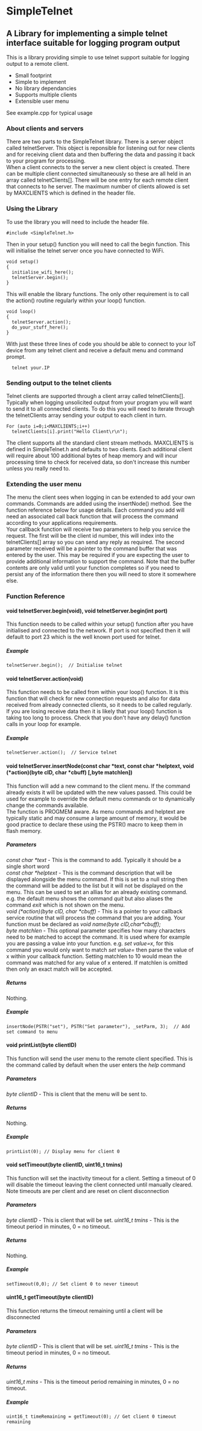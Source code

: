 # SimpleTelnet

## A Library for implementing a simple telnet interface suitable for logging program output

This is a library providing simple to use telnet support suitable for logging output to a remote client.

* Small footprint
* Simple to implement
* No library dependancies
* Supports multiple clients
* Extensible user menu

See example.cpp for typical usage

### About clients and servers
There are two parts to the SimpleTelnet library.  There is a server object called telnetServer.  This object is reponsible for listening out for new clients and for receiving client data and then buffering the data and passing it back to your program for processing.<br>
When a client connects to the server a new client object is created.  There can be multiple client connected simultaneously so these are all held in an array called telnetClients[].  There will be one entry for each remote client that connects to he server.  The maximum number of clients allowed is set by MAXCLIENTS which is defined in the header file.

### Using the Library
To use the library you will need to include the header file.
```
#include <SimpleTelnet.h>
```
Then in your setup() function you will need to call the begin function.  This will initialise the telnet server once you have connected to WiFi.
```
void setup()
{
  initialise_wifi_here();
  telnetServer.begin();
}
```
This will enable the library functions.  The only other requirement is to call the action() routine regularly within your loop() function.
```
void loop()
{
  telnetServer.action();
  do_your_stuff_here();
}
```
With just these three lines of code you should be able to connect to your IoT device from any telnet client and receive a default menu and command prompt.
```
  telnet your.IP
```

### Sending output to the telnet clients
Telnet clients are supported through a client array called telnetClients[].  Typically when logging unsolicited output from your program you will want to send it to all connected clients.  To do this you will need to iterate through the telnetClients array sending your output to each client in turn.
```
For (auto i=0;i<MAXCLIENTS;i++)
  telnetClients[i].print("Hello Client\r\n");
```
The client supports all the standard client stream methods. MAXCLIENTS is defined in SimpleTelnet.h and defaults to two clients.  Each additional client will require about 100 additional bytes of heap memory and will incur processing time to check for received data, so don't increase this number unless you really need to.

### Extending the user menu
The menu the client sees when logging in can be extended to add your own commands.  Commands are added using the insertNode() method.  See the function reference below for usage details.  Each command you add will need an associated call back function that will process the command according to your applications requirements.<br>
Your callback function will receive two parameters to help you service the request.  The first will be the client id number, this will index into the telnetClients[] array so you can send any reply as required.  The second parameter received will be a pointer to the command buffer that was entered by the user.  This may be required if you are expecting the user to provide additional information to support the command.  Note that the buffer contents are only valid until your function completes so if you need to persist any of the information there then you will need to store it somewhere else.

### Function Reference
#### void telnetServer.begin(void), void telnetServer.begin(int port)
This function needs to be called within your setup() function after you have initialised and connected to the network.  If port is not specified then it will default to port 23 which is the well known port used for telnet.
##### Example
```
telnetServer.begin();  // Initialise telnet
```
#### void telnetServer.action(void)
This function needs to be called from within your loop() function.  It is this function that will check for new connection requests and also for data received from already connected clients, so it needs to be called regularly.  If you are losing receive data then it is likely that your loop() function is taking too long to process. Check that you don't have any delay() function calls in your loop for example.
##### Example
```
telnetServer.action();  // Service telnet
```
#### void telnetServer.insertNode(const char *text, const char *helptext, void (*action)(byte cID, char *cbuff) [,byte matchlen])
This function will add a new command to the client menu.  If the command already exists it will be updated with the new values passed.  This could be used for example to override the default menu commands or to dynamically change the commands available.<br>The function is PROGMEM aware.  As menu commands and helptext are typically static and may consume a large amount of memory, it would be good practice to declare these using the PSTR() macro to keep them in flash memory.
##### Parameters
  _const char *text_ - This is the command to add. Typically it should be a single short word<br>
  _const char *helptext_ - This is the command description that will be displayed alongside the menu command.  If this is set to a null string then the command will be added to the list but it will not be displayed on the menu.  This can be used to set an allias for an already existing command.  e.g. the default menu shows the command _quit_ but also aliases the command _exit_ which is not shown on the menu.<br>
  _void (*action)(byte cID, char *cbuff)_ - This is a pointer to your callback service routine that will process the command that you are adding.  Your function must be declared as _void name(byte cID,char*cbuff);_<br>
  _byte matchlen_ - This optional parameter specifies how many characters need to be matched to accept the command.  It is used where for example you are passing a value into your function.  e.g. _set value=x_, for this command you would only want to match _set value=_ then parse the value of x within your callback function.  Setting matchlen to 10 would mean the command was matched for any value of x entered.  If matchlen is omitted then only an exact match will be accepted.
##### Returns
  Nothing.<br>
##### Example
```
insertNode(PSTR("set"), PSTR("Set parameter"), _setParm, 3);  // Add set command to menu
```
#### void printList(byte clientID)
This function will send the user menu to the remote client specified.  This is the command called by default when the user enters the _help_ command<br>
##### Parameters
  _byte clientID_ - This is client that the menu will be sent to.
##### Returns
  Nothing.
##### Example
```
printList(0); // Display menu for client 0
```
#### void setTimeout(byte clientID, uint16_t tmins)
This function will set the inactivity timeout for a client.  Setting a timeout of 0 will disable the timeout leaving the client connected until manually cleared. Note timeouts are per client and are reset on client disconnection<br>
##### Parameters
  _byte clientID_ - This is client that will be set.
  _uint16_t tmins_ - This is the timeout period in minutes, 0 = no timeout.
##### Returns
  Nothing.
##### Example
```
setTimeout(0,0); // Set client 0 to never timeout
```
#### uint16_t getTimeout(byte clientID)
This function returns the timeout remaining until a client will be disconnected<br>
##### Parameters
  _byte clientID_ - This is client that will be set.
  _uint16_t tmins_ - This is the timeout period in minutes, 0 = no timeout.
##### Returns
  _uint16_t mins_ - This is the timeout period remaining in minutes, 0 = no timeout.
##### Example
```
uint16_t timeRemaining = getTimeout(0); // Get client 0 timeout remaining
```

